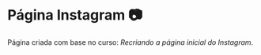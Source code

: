 # Página Instagram :camera:

Página criada com base no curso: *Recriando a página inicial do Instagram*.